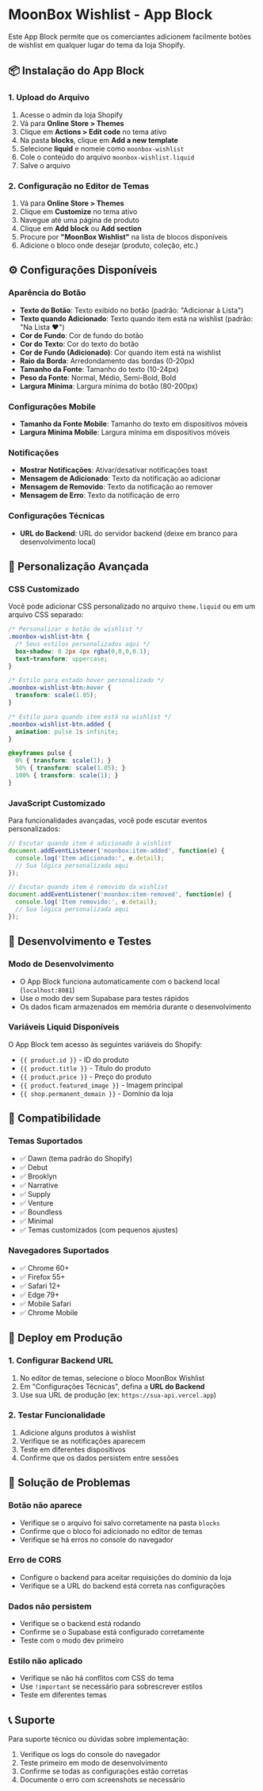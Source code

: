# MoonBox Wishlist - App Block

Este App Block permite que os comerciantes adicionem facilmente botões de wishlist em qualquer lugar do tema da loja Shopify.

## 📦 Instalação do App Block

### 1. Upload do Arquivo
1. Acesse o admin da loja Shopify
2. Vá para **Online Store > Themes**
3. Clique em **Actions > Edit code** no tema ativo
4. Na pasta **blocks**, clique em **Add a new template**
5. Selecione **liquid** e nomeie como `moonbox-wishlist`
6. Cole o conteúdo do arquivo `moonbox-wishlist.liquid`
7. Salve o arquivo

### 2. Configuração no Editor de Temas
1. Vá para **Online Store > Themes**
2. Clique em **Customize** no tema ativo
3. Navegue até uma página de produto
4. Clique em **Add block** ou **Add section**
5. Procure por **"MoonBox Wishlist"** na lista de blocos disponíveis
6. Adicione o bloco onde desejar (produto, coleção, etc.)

## ⚙️ Configurações Disponíveis

### Aparência do Botão
- **Texto do Botão**: Texto exibido no botão (padrão: "Adicionar à Lista")
- **Texto quando Adicionado**: Texto quando item está na wishlist (padrão: "Na Lista ❤️")
- **Cor de Fundo**: Cor de fundo do botão
- **Cor do Texto**: Cor do texto do botão
- **Cor de Fundo (Adicionado)**: Cor quando item está na wishlist
- **Raio da Borda**: Arredondamento das bordas (0-20px)
- **Tamanho da Fonte**: Tamanho do texto (10-24px)
- **Peso da Fonte**: Normal, Médio, Semi-Bold, Bold
- **Largura Mínima**: Largura mínima do botão (80-200px)

### Configurações Mobile
- **Tamanho da Fonte Mobile**: Tamanho do texto em dispositivos móveis
- **Largura Mínima Mobile**: Largura mínima em dispositivos móveis

### Notificações
- **Mostrar Notificações**: Ativar/desativar notificações toast
- **Mensagem de Adicionado**: Texto da notificação ao adicionar
- **Mensagem de Removido**: Texto da notificação ao remover
- **Mensagem de Erro**: Texto da notificação de erro

### Configurações Técnicas
- **URL do Backend**: URL do servidor backend (deixe em branco para desenvolvimento local)

## 🎨 Personalização Avançada

### CSS Customizado
Você pode adicionar CSS personalizado no arquivo `theme.liquid` ou em um arquivo CSS separado:

```css
/* Personalizar o botão de wishlist */
.moonbox-wishlist-btn {
  /* Seus estilos personalizados aqui */
  box-shadow: 0 2px 4px rgba(0,0,0,0.1);
  text-transform: uppercase;
}

/* Estilo para estado hover personalizado */
.moonbox-wishlist-btn:hover {
  transform: scale(1.05);
}

/* Estilo para quando item está na wishlist */
.moonbox-wishlist-btn.added {
  animation: pulse 1s infinite;
}

@keyframes pulse {
  0% { transform: scale(1); }
  50% { transform: scale(1.05); }
  100% { transform: scale(1); }
}
```

### JavaScript Customizado
Para funcionalidades avançadas, você pode escutar eventos personalizados:

```javascript
// Escutar quando item é adicionado à wishlist
document.addEventListener('moonbox:item-added', function(e) {
  console.log('Item adicionado:', e.detail);
  // Sua lógica personalizada aqui
});

// Escutar quando item é removido da wishlist
document.addEventListener('moonbox:item-removed', function(e) {
  console.log('Item removido:', e.detail);
  // Sua lógica personalizada aqui
});
```

## 🔧 Desenvolvimento e Testes

### Modo de Desenvolvimento
- O App Block funciona automaticamente com o backend local (`localhost:8081`)
- Use o modo dev sem Supabase para testes rápidos
- Os dados ficam armazenados em memória durante o desenvolvimento

### Variáveis Liquid Disponíveis
O App Block tem acesso às seguintes variáveis do Shopify:
- `{{ product.id }}` - ID do produto
- `{{ product.title }}` - Título do produto
- `{{ product.price }}` - Preço do produto
- `{{ product.featured_image }}` - Imagem principal
- `{{ shop.permanent_domain }}` - Domínio da loja

## 📱 Compatibilidade

### Temas Suportados
- ✅ Dawn (tema padrão do Shopify)
- ✅ Debut
- ✅ Brooklyn
- ✅ Narrative
- ✅ Supply
- ✅ Venture
- ✅ Boundless
- ✅ Minimal
- ✅ Temas customizados (com pequenos ajustes)

### Navegadores Suportados
- ✅ Chrome 60+
- ✅ Firefox 55+
- ✅ Safari 12+
- ✅ Edge 79+
- ✅ Mobile Safari
- ✅ Chrome Mobile

## 🚀 Deploy em Produção

### 1. Configurar Backend URL
1. No editor de temas, selecione o bloco MoonBox Wishlist
2. Em "Configurações Técnicas", defina a **URL do Backend**
3. Use sua URL de produção (ex: `https://sua-api.vercel.app`)

### 2. Testar Funcionalidade
1. Adicione alguns produtos à wishlist
2. Verifique se as notificações aparecem
3. Teste em diferentes dispositivos
4. Confirme que os dados persistem entre sessões

## 🐛 Solução de Problemas

### Botão não aparece
- Verifique se o arquivo foi salvo corretamente na pasta `blocks`
- Confirme que o bloco foi adicionado no editor de temas
- Verifique se há erros no console do navegador

### Erro de CORS
- Configure o backend para aceitar requisições do domínio da loja
- Verifique se a URL do backend está correta nas configurações

### Dados não persistem
- Verifique se o backend está rodando
- Confirme se o Supabase está configurado corretamente
- Teste com o modo dev primeiro

### Estilo não aplicado
- Verifique se não há conflitos com CSS do tema
- Use `!important` se necessário para sobrescrever estilos
- Teste em diferentes temas

## 📞 Suporte

Para suporte técnico ou dúvidas sobre implementação:
1. Verifique os logs do console do navegador
2. Teste primeiro em modo de desenvolvimento
3. Confirme se todas as configurações estão corretas
4. Documente o erro com screenshots se necessário